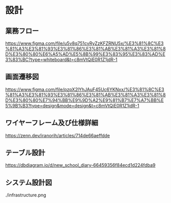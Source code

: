 # 設計

## 業務フロー

https://www.figma.com/file/u5v8q751cvRyZzKFZRNU5x/%E3%81%8C%E3%81%A3%E3%81%93%E3%81%86%E3%81%AB%E3%81%A3%E3%81%8D%E3%80%80%E6%A5%AD%E5%8B%99%E3%83%95%E3%83%AD%E3%83%BC?type=whiteboard&t=c8mVtQiE0R1Z1jdR-1

## 画面遷移図

https://www.figma.com/file/pzpX2lYhJAuF45Uc6YKNxx/%E3%81%8C%E3%81%A3%E3%81%93%E3%81%86%E3%81%AB%E3%81%A3%E3%81%8D%E3%80%80%E7%94%BB%E9%9D%A2%E9%81%B7%E7%A7%BB%E5%9B%B3?type=design&mode=design&t=c8mVtQiE0R1Z1jdR-1

## ワイヤーフレーム及び仕様詳細

https://zenn.dev/iranorih/articles/714de66aeffdde

## テーブル設計

https://dbdiagram.io/d/new_school_diary-66459356f84ecd1d224fdba9

## システム設計図

./infrastructure.png

